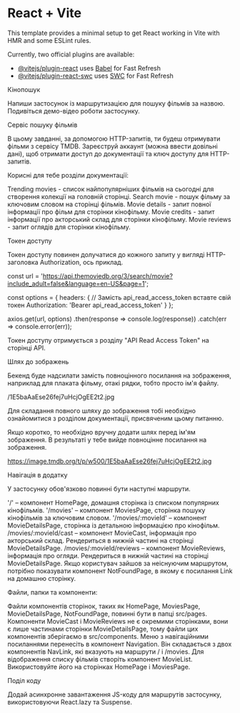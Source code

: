 # React + Vite

This template provides a minimal setup to get React working in Vite with HMR and some ESLint rules.

Currently, two official plugins are available:

- [@vitejs/plugin-react](https://github.com/vitejs/vite-plugin-react/blob/main/packages/plugin-react/README.md) uses [Babel](https://babeljs.io/) for Fast Refresh
- [@vitejs/plugin-react-swc](https://github.com/vitejs/vite-plugin-react-swc) uses [SWC](https://swc.rs/) for Fast Refresh


Кінопошук

Напиши застосунок із маршрутизацією для пошуку фільмів за назвою. Подивіться демо-відео роботи застосунку.


Сервіс пошуку фільмів



В цьому завданні, за допомогою HTTP-запитів, ти будеш отримувати фільми з сервісу TMDB. Зареєструй аккаунт (можна ввести довільні дані), щоб отримати доступ до документації та ключ доступу для HTTP-запитів.

Корисні для тебе розділи документації:

Trending movies - список найпопулярніших фільмів на сьогодні для створення колекції на головній сторінці.
Search movie - пошук фільму за ключовим словом на сторінці фільмів.
Movie details - запит повної інформації про фільм для сторінки кінофільму.
Movie credits - запит інформації про акторський склад для сторінки кінофільму.
Movie reviews - запит оглядів для сторінки кінофільму.

Токен доступу


Токен доступу повинен долучатися до кожного запиту у вигляді HTTP-заголовка Authorization, ось приклад.



const url = 'https://api.themoviedb.org/3/search/movie?include_adult=false&language=en-US&page=1';

const options = {
  headers: {
	// Замість api_read_access_token вставте свій токен
    Authorization: 'Bearer api_read_access_token'
  }
};

axios.get(url, options)
  .then(response => console.log(response))
  .catch(err => console.error(err));



Токен доступу отримується з розділу "API Read Access Token" на сторінці API.








Шлях до зображень




Бекенд буде надсилати замість повноцінного посилання на зображення, наприклад для плаката фільму, отакі рядки, тобто просто ім'я файлу.



/1E5baAaEse26fej7uHcjOgEE2t2.jpg



Для складання повного шляху до зображення тобі необхідно ознайомитися з розділом документації, присвяченим цьому питанню.

Якщо коротко, то необхідно вручну додати шлях перед ім'ям зображення. В результаті у тебе вийде повноцінне посилання на зображення.



https://image.tmdb.org/t/p/w500/1E5baAaEse26fej7uHcjOgEE2t2.jpg



Навігація в додатку



У застосунку обов'язково повинні бути наступні маршрути.



'/' – компонент HomePage, домашня сторінка із списком популярних кінофільмів.
'/movies' – компонент MoviesPage, сторінка пошуку кінофільмів за ключовим словом.
'/movies/:movieId' – компонент MovieDetailsPage, сторінка із детальною інформацією про кінофільм.
/movies/:movieId/cast – компонент MovieCast, інформація про акторський склад. Рендериться в нижній частині на сторінці MovieDetailsPage.
/movies/:movieId/reviews – компонент MovieReviews, інформація про огляди. Рендериться в нижній частині на сторінці MovieDetailsPage.
Якщо користувач зайшов за неіснуючим маршрутом, потрібно показувати компонент NotFoundPage, в якому є посилання Link на домашню сторінку.


Файли, папки та компоненти:



Файли компонентів сторінок, таких як HomePage, MoviesPage, MovieDetailsPage, NotFoundPage, повинні бути в папці src/pages.
Компоненти MovieCast і MovieReviews не є окремими сторінками, вони є лише частинами сторінки MovieDetailsPage, тому файли цих компонентів зберігаємо в src/components.
Меню з навігаційними посиланнями перенесіть в компонент Navigation. Він складається з двох компонентів NavLink, які вказують на маршрути / і /movies.
Для відображення списку фільмів створіть компонент MovieList. Використовуйте його на сторінках HomePage і MoviesPage.




Поділ коду



Додай асинхронне завантаження JS-коду для маршрутів застосунку, використовуючи React.lazy та Suspense.